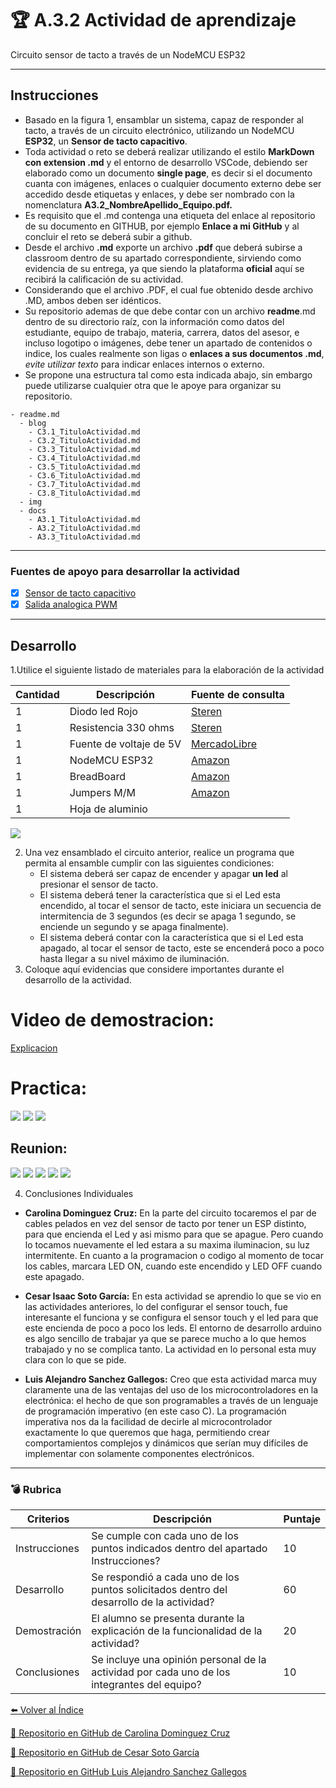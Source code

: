 # :trophy: A.3.2 Actividad de aprendizaje

Circuito sensor de tacto a través de un NodeMCU ESP32
___

## Instrucciones

- Basado en la figura 1, ensamblar un sistema, capaz de responder al tacto, a través de un circuito electrónico, utilizando un NodeMCU **ESP32**, un  **Sensor de tacto capacitivo**.
- Toda actividad o reto se deberá realizar utilizando el estilo **MarkDown con extension .md** y el entorno de desarrollo VSCode, debiendo ser elaborado como un documento **single page**, es decir si el documento cuanta con imágenes, enlaces o cualquier documento externo debe ser accedido desde etiquetas y enlaces, y debe ser nombrado con la nomenclatura **A3.2_NombreApellido_Equipo.pdf.**
- Es requisito que el .md contenga una etiqueta del enlace al repositorio de su documento en GITHUB, por ejemplo **Enlace a mi GitHub** y al concluir el reto se deberá subir a github.
- Desde el archivo **.md** exporte un archivo **.pdf** que deberá subirse a classroom dentro de su apartado correspondiente, sirviendo como evidencia de su entrega, ya que siendo la plataforma **oficial** aquí se recibirá la calificación de su actividad.
- Considerando que el archivo .PDF, el cual fue obtenido desde archivo .MD, ambos deben ser idénticos.
- Su repositorio ademas de que debe contar con un archivo **readme**.md dentro de su directorio raíz, con la información como datos del estudiante, equipo de trabajo, materia, carrera, datos del asesor, e incluso logotipo o imágenes, debe tener un apartado de contenidos o indice, los cuales realmente son ligas o **enlaces a sus documentos .md**, _evite utilizar texto_ para indicar enlaces internos o externo.
- Se propone una estructura tal como esta indicada abajo, sin embargo puede utilizarse cualquier otra que le apoye para organizar su repositorio.
  
```
- readme.md
  - blog
    - C3.1_TituloActividad.md
    - C3.2_TituloActividad.md
    - C3.3_TituloActividad.md
    - C3.4_TituloActividad.md
    - C3.5_TituloActividad.md
    - C3.6_TituloActividad.md
    - C3.7_TituloActividad.md
    - C3.8_TituloActividad.md
  - img
  - docs
    - A3.1_TituloActividad.md
    - A3.2_TituloActividad.md
    - A3.3_TituloActividad.md
```
___

### Fuentes de apoyo para desarrollar la actividad

- [x] [Sensor de tacto capacitivo](https://randomnerdtutorials.com/esp32-touch-pins-arduino-ide/)
- [x] [Salida analogica PWM](https://randomnerdtutorials.com/esp32-pwm-arduino-ide/)

___

## Desarrollo

1.Utilice el siguiente listado de materiales para la elaboración de la actividad

| Cantidad | Descripción  | Fuente de consulta |
| -------- | ----------------|-------- |
| 1        | Diodo led Rojo   |[Steren](https://www.steren.com.mx/led-ultrabrillante-de-5-mm-color-rojo.html) |
| 1        | Resistencia 330 ohms  |[Steren](https://www.steren.com.mx/resistencia-de-carbon-de-1-2-watt-al-5-de-tolerancia-de-330-ohms.html) |
| 1        | Fuente de voltaje de 5V |[MercadoLibre](https://listado.mercadolibre.com.mx/fuente-de-voltaje-a-5v)|
| 1        | NodeMCU ESP32|[Amazon](https://www.amazon.com.mx/ESP-32-ESP-32S-ESP-WROOM-32-ESP32-S-desarrollo/dp/B07TBFC75Z/ref=sr_1_2?__mk_es_MX=%C3%85M%C3%85%C5%BD%C3%95%C3%91&dchild=1&keywords=esp32&qid=1599003438&sr=8-2)           |
| 1        | BreadBoard   |[Amazon](https://www.amazon.com.mx/Deke-Home-Breadboard-distribuci%C3%B3n-electr%C3%B3nica/dp/B086C9HK7V/ref=sr_1_22?__mk_es_MX=%C3%85M%C3%85%C5%BD%C3%95%C3%91&dchild=1&keywords=breadboard&qid=1599003455&sr=8-22) |
| 1        | Jumpers M/M| [Amazon](https://www.amazon.com.mx/ELEGOO-Macho-Hembra-Macho-Macho-Hembra-Hembra-Protoboard/dp/B06ZXSQ5WG/ref=sr_1_1?__mk_es_MX=%C3%85M%C3%85%C5%BD%C3%95%C3%91&dchild=1&keywords=jumper+wires&qid=1599003519&sr=8-1) |
| 1        | Hoja de aluminio                                                                                                                                        
![](../Img/C3.x_ESP32_Touch_sensitive_led_schematic.jpg)

2. Una vez ensamblado el circuito anterior, realice un programa que permita al ensamble cumplir con las siguientes condiciones:
    - El sistema deberá ser capaz de encender y apagar **un led** al presionar el sensor de tacto.
    - El sistema deberá tener la característica que si el Led esta encendido, al tocar el sensor de tacto, este iniciara un secuencia de intermitencia de 3 segundos (es decir se apaga 1 segundo, se enciende un segundo y se apaga finalmente).
    - El sistema deberá contar con la característica que si el Led esta apagado, al tocar el sensor de tacto, este se encenderá poco a poco hasta llegar a su nivel máximo de iluminación.
3. Coloque aquí evidencias que considere importantes durante el desarrollo de la actividad.

# **Video de demostracion:**
 [Explicacion](
https://mega.nz/file/UjgG1ZYS#wbVyicQ7goSU0Y-hjZrciGq7yAwWuvt2sFwupQnakI0)

# **Practica:**
![](../Img/A3.2_foto.jpg)
![](../Img/A3.2_LedEncendido.PNG)
![](../Img/A3.2_LedApagado.PNG)


## **Reunion:**
![](../Img/A3.2_Conversacion1.PNG)
![](../Img/A3.2_Conversacion2.PNG)
![](../Img/A3.2_Conversacion3.PNG)
![](../Img/A3.2_Conversacion4.PNG)
![](../Img/A3.2_Meet.PNG)


4. Conclusiones Individuales

- **Carolina Dominguez Cruz:**
  En la parte del circuito tocaremos el par de cables pelados en vez del sensor de tacto por tener un ESP distinto, para que encienda el Led y asi mismo para que se apague. Pero cuando lo tocamos nuevamente el led estara a su maxima iluminacion, su luz intermitente. En cuanto a la programacion o codigo al momento de tocar los cables, marcara  LED ON, cuando este encendido y LED OFF cuando este apagado.

- **Cesar Isaac Soto García:**
  En esta actividad se aprendio lo que se vio en las actividades anteriores, lo del configurar el sensor touch, fue interesante el funciona y se configura el sensor touch y el led para que este encienda de poco a poco los leds. El entorno de desarrollo arduino es algo sencillo de trabajar ya que se parece mucho a lo que hemos trabajado y no se complica tanto. La actividad en lo personal esta muy clara con lo que se pide.
  
- **Luis Alejandro Sanchez Gallegos:** 
 Creo que esta actividad marca muy claramente una de las ventajas del uso de los microcontroladores en la electrónica: el hecho de que son programables a través de un lenguaje de programación imperativo (en este caso C). La programación imperativa nos da la facilidad de decirle al microcontrolador exactamente lo que queremos que haga, permitiendo crear comportamientos complejos y dinámicos que serían muy difíciles de implementar con solamente componentes electrónicos.
  
___

### :bomb: Rubrica

| Criterios     | Descripción                                                                                  | Puntaje |
| ------------- | -------------------------------------------------------------------------------------------- | ------- |
| Instrucciones | Se cumple con cada uno de los puntos indicados dentro del apartado Instrucciones?            | 10      |
| Desarrollo    | Se respondió a cada uno de los puntos solicitados dentro del desarrollo de la actividad?     | 60      |
| Demostración  | El alumno se presenta durante la explicación de la funcionalidad de la actividad?            | 20      |
| Conclusiones  | Se incluye una opinión personal de la actividad  por cada uno de los integrantes del equipo? | 10      |

[:arrow_left: Volver al Índice](../README.md)
​

[:bookmark_tabs: Repositorio en GitHub de Carolina Dominguez Cruz](https://github.com/CarolinaDominguez18/SistemasProgramables)
​

[:bookmark_tabs: Repositorio en GitHub de Cesar Soto García](https://github.com/cesarsoto2/CesarSotoRepost)
​

[:bookmark_tabs: Repositorio en GitHub Luis Alejandro Sanchez Gallegos](https://github.com/alex-gallegos-tec/sistemas-programables)